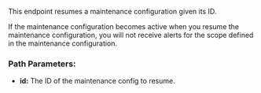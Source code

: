 This endpoint resumes a maintenance configuration given its ID.

If the maintenance configuration becomes active when you resume the maintenance configuration, you will not receive alerts for the scope defined in the maintenance configuration.
### Path Parameters:

- **id:** The ID of the maintenance config to resume.

